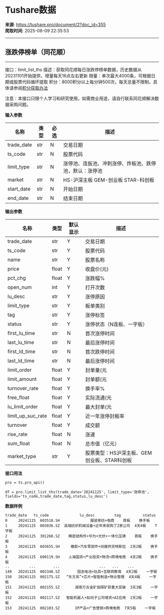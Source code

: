 # Tushare数据

**来源**: https://tushare.pro/document/2?doc_id=355  
**爬取时间**: 2025-08-09 22:35:53

---

## 涨跌停榜单（同花顺）

---

接口：limit\_list\_ths
描述：获取同花顺每日涨跌停榜单数据，历史数据从20231101开始提供，增量每天16点左右更新
限量：单次最大4000条，可根据日期或股票代码循环提取
积分：8000积分以上每分钟500次，每天总量不限制，具体请参阅[积分获取办法](https://tushare.pro/document/1?doc_id=13)

注意：本接口只限个人学习和研究使用，如需商业用途，请自行联系同花顺解决数据采购问题。

**输入参数**

| 名称 | 类型 | 必选 | 描述 |
| --- | --- | --- | --- |
| trade\_date | str | N | 交易日期 |
| ts\_code | str | N | 股票代码 |
| limit\_type | str | N | 涨停池、连扳池、冲刺涨停、炸板池、跌停池，默认：涨停池 |
| market | str | N | HS-沪深主板 GEM-创业板 STAR-科创板 |
| start\_date | str | N | 开始日期 |
| end\_date | str | N | 结束日期 |

**输出参数**

| 名称 | 类型 | 默认显示 | 描述 |
| --- | --- | --- | --- |
| trade\_date | str | Y | 交易日期 |
| ts\_code | str | Y | 股票代码 |
| name | str | Y | 股票名称 |
| price | float | Y | 收盘价(元) |
| pct\_chg | float | Y | 涨跌幅% |
| open\_num | int | Y | 打开次数 |
| lu\_desc | str | Y | 涨停原因 |
| limit\_type | str | Y | 板单类别 |
| tag | str | Y | 涨停标签 |
| status | str | Y | 涨停状态（N连板、一字板） |
| first\_lu\_time | str | N | 首次涨停时间 |
| last\_lu\_time | str | N | 最后涨停时间 |
| first\_ld\_time | str | N | 首次跌停时间 |
| last\_ld\_time | str | N | 最后涨停时间 |
| limit\_order | float | Y | 封单量(元 |
| limit\_amount | float | Y | 封单额(元 |
| turnover\_rate | float | Y | 换手率% |
| free\_float | float | Y | 实际流通(元 |
| lu\_limit\_order | float | Y | 最大封单(元 |
| limit\_up\_suc\_rate | float | Y | 近一年涨停封板率 |
| turnover | float | Y | 成交额 |
| rise\_rate | float | N | 涨速 |
| sum\_float | float | N | 总市值（亿元） |
| market\_type | str | Y | 股票类型：HS沪深主板、GEM创业板、STAR科创板 |

**接口用法**

```
pro = ts.pro_api()

df = pro.limit_list_ths(trade_date='20241125', limit_type='涨停池', fields='ts_code,trade_date,tag,status,lu_desc')
```

**数据样例**

```
trade_date   ts_code              lu_desc         tag          status
0     20241125  603518.SH              服装家纺+电商    首板    换手板
1     20241125  003036.SZ  高端纺织机械设备+近年来收购了2家公司  4天4板    T字板
2     20241125  301268.SZ    精密结构件+华为+光伏+一体化压铸    首板    换手板
3     20241125  603655.SH     橡胶+汽车零部件+间接供货特斯拉  2天2板    换手板
4     20241125  600119.SH    上海国资+产业投资+物流+跨境电商  4天2板    换手板
..         ...        ...                  ...   ...    ...
149   20241125  002348.SZ        固态电池+玩具+互联网教育  4天2板    一字板
150   20241125  002175.SZ   “东方系”+芯片+智能制造+物业管理  4天4板    一字板
151   20241125  002155.SZ       湖南万古金矿田探矿获重大突破  3天3板    一字板
152   20241125  002117.SZ   智能机器人+拟向子公司增资+AI应用  2天2板    一字板
153   20241125  002103.SZ       IP产品+广告营销+跨境电商  7天5板    一字板
```
